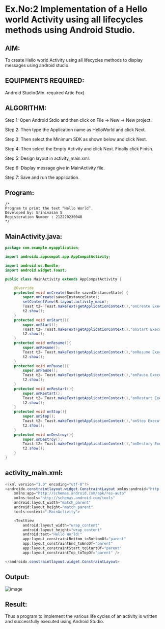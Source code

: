 

# Ex.No:2 Implementation of a Hello world Activity using all lifecycles methods using Android Studio.


## AIM:
To create Hello world Activity using all lifecycles methods to display messages using android studio.

## EQUIPMENTS REQUIRED:

Android Studio(Min. required Artic Fox)


## ALGORITHM:

Step 1: Open Android Stdio and then click on File -> New -> New project.

Step 2: Then type the Application name as HelloWorld and click Next.

Step 3: Then select the Minimum SDK as shown below and click Next.

Step 4: Then select the Empty Activity and click Next. Finally click Finish.

Step 5: Design layout in activity_main.xml.

Step 6: Display message give in MainActivity file.

Step 7: Save and run the application.



## Program:
 ```
/*
Program to print the text “Hello World”.
Developed by: Srinivasan S
Registeration Number : 212220230048
*/
```

## MainActivity.java:
```java
package com.example.myapplication;

import androidx.appcompat.app.AppCompatActivity;

import android.os.Bundle;
import android.widget.Toast;

public class MainActivity extends AppCompatActivity {

    @Override
    protected void onCreate(Bundle savedInstanceState) {
        super.onCreate(savedInstanceState);
        setContentView(R.layout.activity_main);
        Toast t2= Toast.makeText(getApplicationContext(),"onCreate Executed",Toast.LENGTH_LONG);
        t2.show();
    }
    protected void onStart(){
        super.onStart();
        Toast t2= Toast.makeText(getApplicationContext(),"onStart Executed",Toast.LENGTH_LONG);
        t2.show();
    }
    protected void onResume(){
        super.onResume();
        Toast t2= Toast.makeText(getApplicationContext(),"onResume Executed",Toast.LENGTH_LONG);
        t2.show();
    }
    protected void onPause(){
        super.onPause();
        Toast t2= Toast.makeText(getApplicationContext(),"onPause Executed",Toast.LENGTH_LONG);
        t2.show();
    }
    protected void onRestart(){
        super.onRestart();
        Toast t2= Toast.makeText(getApplicationContext(),"onRestart Executed",Toast.LENGTH_LONG);
        t2.show();
    }
    protected void onStop(){
        super.onStop();
        Toast t2= Toast.makeText(getApplicationContext(),"onStop Executed",Toast.LENGTH_LONG);
        t2.show();
    }
    protected void onDestroy(){
        super.onDestroy();
        Toast t2= Toast.makeText(getApplicationContext(),"onDestory Executed",Toast.LENGTH_LONG);
        t2.show();
    }
}
```

## activity_main.xml:
```java
<?xml version="1.0" encoding="utf-8"?>
<androidx.constraintlayout.widget.ConstraintLayout xmlns:android="http://schemas.android.com/apk/res/android"
    xmlns:app="http://schemas.android.com/apk/res-auto"
    xmlns:tools="http://schemas.android.com/tools"
    android:layout_width="match_parent"
    android:layout_height="match_parent"
    tools:context=".MainActivity">

    <TextView
        android:layout_width="wrap_content"
        android:layout_height="wrap_content"
        android:text="Hello World!"
        app:layout_constraintBottom_toBottomOf="parent"
        app:layout_constraintEnd_toEndOf="parent"
        app:layout_constraintStart_toStartOf="parent"
        app:layout_constraintTop_toTopOf="parent" />

</androidx.constraintlayout.widget.ConstraintLayout>
```

## Output:
![image](https://github.com/SrinivasanAIDS/Ex-2-a-_HelloWorld_Activity/assets/103049243/b2bfd0c5-4977-48a6-abb3-7c16264db73b)

## Result:
Thus a program to implement the various life cycles of an activity is written and successfully executed using Android Studio.
